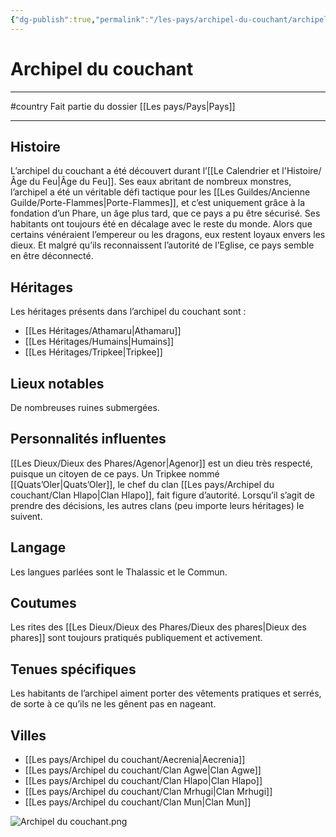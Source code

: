 ```yaml
---
{"dg-publish":true,"permalink":"/les-pays/archipel-du-couchant/archipel-du-couchant/"}
---
```


# Archipel du couchant
---
#country 
Fait partie du dossier [[Les pays/Pays\|Pays]]

-------
## Histoire
L’archipel du couchant a été découvert durant l’[[Le Calendrier et l'Histoire/Âge du Feu\|Âge du Feu]]. Ses eaux abritant de nombreux monstres, l’archipel a été un véritable défi tactique pour les [[Les Guildes/Ancienne Guilde/Porte-Flammes\|Porte-Flammes]], et c’est uniquement grâce à la fondation d’un Phare, un âge plus tard, que ce pays a pu être sécurisé.
Ses habitants ont toujours été en décalage avec le reste du monde. Alors que certains vénéraient l’empereur ou les dragons, eux restent loyaux envers les dieux. Et malgré qu’ils reconnaissent l’autorité de l’Eglise, ce pays semble en être déconnecté.
## Héritages
Les héritages présents dans l’archipel du couchant sont :
- [[Les Héritages/Athamaru\|Athamaru]]
- [[Les Héritages/Humains\|Humains]]
- [[Les Héritages/Tripkee\|Tripkee]]
## Lieux notables
De nombreuses ruines submergées.
## Personnalités influentes
[[Les Dieux/Dieux des Phares/Agenor\|Agenor]] est un dieu très respecté, puisque un citoyen de ce pays.
Un Tripkee nommé [[Quats’Oler\|Quats’Oler]], le chef du clan [[Les pays/Archipel du couchant/Clan Hlapo\|Clan Hlapo]], fait figure d’autorité. Lorsqu’il s’agit de prendre des décisions, les autres clans (peu importe leurs héritages) le suivent.
## Langage
Les langues parlées sont le Thalassic et le Commun.
## Coutumes
Les rites des [[Les Dieux/Dieux des Phares/Dieux des phares\|Dieux des phares]] sont toujours pratiqués publiquement et activement.
## Tenues spécifiques
Les habitants de l’archipel aiment porter des vêtements pratiques et serrés, de sorte à ce qu’ils ne les gênent pas en nageant.
## Villes
- [[Les pays/Archipel du couchant/Aecrenia\|Aecrenia]]
- [[Les pays/Archipel du couchant/Clan Agwe\|Clan Agwe]]
- [[Les pays/Archipel du couchant/Clan Hlapo\|Clan Hlapo]]
- [[Les pays/Archipel du couchant/Clan Mrhugi\|Clan Mrhugi]]
- [[Les pays/Archipel du couchant/Clan Mun\|Clan Mun]]

![Archipel du couchant.png](/img/user/_Images/Archipel%20du%20couchant.png)